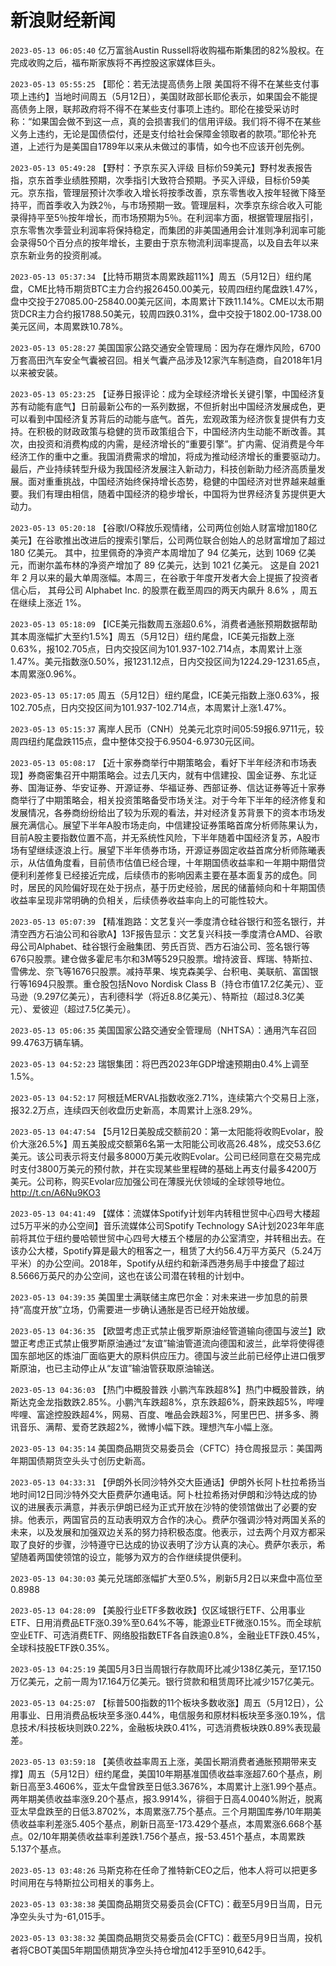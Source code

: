# 新浪财经新闻
`2023-05-13 06:05:40` 亿万富翁Austin Russell将收购福布斯集团的82%股权。在完成收购之后，福布斯家族将不再控股这家媒体巨头。

`2023-05-13 05:55:25` 【耶伦：若无法提高债务上限 美国将不得不在某些支付事项上违约】当地时间周五（5月12日），美国财政部长耶伦表示，如果国会不能提高债务上限，联邦政府将不得不在某些支付事项上违约。耶伦在接受采访时称：“如果国会做不到这一点，真的会损害我们的信用评级。我们将不得不在某些义务上违约，无论是国债偿付，还是支付给社会保障金领取者的款项。”耶伦补充道，上述行为是美国自1789年以来从未做过的事情，如今也不应该开创先例。

`2023-05-13 05:49:28` 【野村：予京东买入评级 目标价59美元】野村发表报告指，京东首季业绩胜预期，次季指引大致符合预期。予买入评级，目标价59美元。京东指，管理层预计次季收入增长将按季改善，京东零售收入按年轻微下降至持平，而首季收入为跌2％，与市场预期一致。管理层料，次季京东综合收入可能录得持平至5％按年增长，而市场预期为5％。在利润率方面，根据管理层指引，京东零售次季营业利润率将保持稳定，而集团的非美国通用会计准则净利润率可能会录得50个百分点的按年增长，主要由于京东物流利润率提高，以及自去年以来京东新业务的投资削减。

`2023-05-13 05:37:34` 【比特币期货本周累跌超11%】周五（5月12日）纽约尾盘，CME比特币期货BTC主力合约报26450.00美元，较周四纽约尾盘跌1.47%，盘中交投于27085.00-25840.00美元区间，本周累计下跌11.14%。CME以太币期货DCR主力合约报1788.50美元，较周四跌0.31%，盘中交投于1802.00-1738.00美元区间，本周累跌10.78%。

`2023-05-13 05:28:27` 美国国家公路交通安全管理局：因为存在爆炸风险，6700万套高田汽车安全气囊被召回。相关气囊产品涉及12家汽车制造商，自2018年1月以来被安装。

`2023-05-13 05:23:25` 【证券日报评论：成为全球经济增长关键引擎，中国经济复苏有动能有底气】日前最新公布的一系列数据，不但折射出中国经济发展成色，更可以看到中国经济复苏背后的动能与底气。首先，宏观政策为经济恢复提供有力支持。在积极的财政政策与稳健的货币政策组合下，中国经济内生动能不断改善。其次，由投资和消费构成的内需，是经济增长的“重要引擎”。扩内需、促消费是今年经济工作的重中之重。我国消费需求的增加，将成为推动经济增长的重要驱动力。最后，产业持续转型升级为我国经济发展注入新动力，科技创新助力经济高质量发展。面对重重挑战，中国经济始终保持增长态势，稳健的中国经济对世界越来越重要。我们有理由相信，随着中国经济的稳步增长，中国将为世界经济复苏提供更大动力。

`2023-05-13 05:20:18` 【谷歌I/O释放乐观情绪，公司两位创始人财富增加180亿美元】在谷歌推出改进后的搜索引擎后，公司两位联合创始人的总财富增加了超过 180 亿美元。 其中，拉里佩奇的净资产本周增加了 94 亿美元，达到 1069 亿美元，而谢尔盖布林的净资产增加了 89 亿美元，达到 1021 亿美元。 这是自 2021 年 2 月以来的最大单周涨幅。本周三，在谷歌于年度开发者大会上提振了投资者信心后， 其母公司 Alphabet Inc. 的股票在截至周四的两天内飙升 8.6% ，周五在继续上涨近 1%。

`2023-05-13 05:18:09` 【ICE美元指数周五涨超0.6%，消费者通胀预期数据帮助其本周涨幅扩大至约1.5%】周五（5月12日）纽约尾盘，ICE美元指数上涨0.63%，报102.705点，日内交投区间为101.937-102.714点，本周累计上涨1.47%。美元指数涨0.50%，报1231.12点，日内交投区间为1224.29-1231.65点，本周累涨0.96%。

`2023-05-13 05:17:05` 周五（5月12日）纽约尾盘，ICE美元指数上涨0.63%，报102.705点，日内交投区间为101.937-102.714点，本周累计上涨1.47%。

`2023-05-13 05:15:37` 离岸人民币（CNH）兑美元北京时间05:59报6.9711元，较周四纽约尾盘跌115点，盘中整体交投于6.9504-6.9730元区间。

`2023-05-13 05:08:17` 【近十家券商举行中期策略会，看好下半年经济和市场表现】券商密集召开中期策略会。过去几天内，就有中信建投、国金证券、东北证券、国海证券、华安证券、开源证券、华福证券、西部证券、信达证券等近十家券商举行了中期策略会，相关投资策略备受市场关注。对于今年下半年的经济修复和发展情况，各券商纷纷给出了较为乐观的看法，并对经济复苏背景下的资本市场发展充满信心。展望下半年A股市场走向，中信建投证券策略首席分析师陈果认为，目前A股主要指数位置不高，并无系统性风险，下半年随着中国经济复苏，A股市场有望继续逐浪上行。展望下半年债券市场，开源证券固定收益首席分析师陈曦表示，从估值角度看，目前债市估值已经合理，十年期国债收益率和一年期中期借贷便利利差修复已经接近完成，后续债市的影响因素主要在基本面复苏的成色。同时，居民的风险偏好现在处于拐点，基于历史经验，居民的储蓄倾向和十年期国债收益率呈现非常明确的负相关，后续债券收益率向上的可能性较大。

`2023-05-13 05:07:39` 【精准跑路：文艺复兴一季度清仓硅谷银行和签名银行，并清空西方石油公司和谷歌A】13F报告显示：文艺复兴科技一季度清仓AMD、谷歌母公司Alphabet、硅谷银行金融集团、劳氏百货、西方石油公司、签名银行等676只股票。建仓做多霍尼韦尔和3M等529只股票。增持波音、辉瑞、特斯拉、雪佛龙、奈飞等1676只股票。减持苹果、埃克森美孚、台积电、美联航、富国银行等1694只股票。重仓股包括Novo Nordisk Class B（持仓市值17.2亿美元）、亚马逊（9.297亿美元），吉利德科学（将近8.8亿美元）、特斯拉（超过8.3亿美元）、爱彼迎（超过7.5亿美元）。

`2023-05-13 05:06:35` 美国国家公路交通安全管理局（NHTSA）：通用汽车召回99.4763万辆车辆。

`2023-05-13 04:52:23` 瑞银集团：将巴西2023年GDP增速预期由0.4%上调至1.5%。

`2023-05-13 04:52:17` 阿根廷MERVAL指数收涨2.71%，连续第六个交易日上涨，报32.2万点，连续四天创收盘历史新高，本周累计上涨8.29%。

`2023-05-13 04:47:54` 【5月12日美股成交额前20：第一太阳能将收购Evolar，股价大涨26.5%】周五美股成交额第6名第一太阳能公司收高26.48%，成交53.6亿美元。该公司表示将支付最多8000万美元收购Evolar。公司已经同意在交易完成时支付3800万美元的预付款，并在实现某些里程碑的基础上再支付最多4200万美元。公司称，购买Evolar应加强公司在薄膜光伏领域的全球领导地位。http://t.cn/A6Nu9KO3

`2023-05-13 04:41:49` 【媒体：流媒体Spotify计划年内转租世贸中心四号大楼超过5万平米的办公空间】音乐流媒体公司Spotify Technology SA计划2023年年底前将其位于纽约曼哈顿世贸中心四号大楼五个楼层的办公室清空，并转租出去。在该办公大楼，Spotify算是最大的租客之一，租赁了大约56.4万平方英尺（5.24万平米）的办公空间。2018年，Spotify从纽约和新泽西港务局手中接盘了超过8.5666万英尺的办公空间，这也在该公司潜在转租的计划中。

`2023-05-13 04:39:35` 美国里士满联储主席巴尔金：对未来进一步加息的前景持“高度开放”立场，仍需要进一步确认通胀是否已经开始放缓。

`2023-05-13 04:36:35` 【欧盟考虑正式禁止俄罗斯原油经管道输向德国与波兰】欧盟正考虑正式禁止俄罗斯原油通过“友谊”输油管道流向德国和波兰，此举将使得德国东部地区的炼油厂面临更大的原料供应压力。德国与波兰此前已经停止进口俄罗斯原油，也已主动停止从“友谊”输油管获取原油输送。

`2023-05-13 04:36:03` 【热门中概股普跌 小鹏汽车跌超8%】热门中概股普跌，纳斯达克金龙指数跌2.85%。小鹏汽车跌超8%，京东跌超6%，蔚来跌超5%，哔哩哔哩、富途控股跌超4%，网易、百度、唯品会跌超3%，阿里巴巴、拼多多、腾讯音乐、满帮、爱奇艺跌超2%，微博小幅下跌。理想汽车小幅上涨。

`2023-05-13 04:35:14` 美国商品期货交易委员会（CFTC）持仓周报显示：美国两年期国债期货空头头寸创历史新高。

`2023-05-13 04:33:31` 【伊朗外长同沙特外交大臣通话】伊朗外长阿卜杜拉希扬当地时间12日同沙特外交大臣费萨尔通电话。阿卜杜拉希扬对伊朗和沙特达成的协议的进展表示满意，并表示伊朗已经为正式开放在沙特的使领馆做出了必要的安排。他表示，两国官员的互动表明双方合作的决心。费萨尔强调沙特对两国关系的未来，以及发展和加强双边关系的努力持积极态度。他表示，过去两个月双方都采取了良好的步骤，沙特遵守已达成的协议表明了沙方认真的决心。费萨尔表示，希望随着两国使领馆的设立，能够为双方的合作继续提供便利。

`2023-05-13 04:30:03` 美元兑瑞郎涨幅扩大至0.5%，刷新5月2日以来盘中高位至0.8988

`2023-05-13 04:28:09` 【美股行业ETF多数收跌】仅区域银行ETF、公用事业ETF、日用消费品ETF涨0.39%至0.64%不等，能源业ETF微涨0.15%。而全球航空业ETF、可选消费ETF、网络股指数ETF各自跌逾0.8%，金融业ETF跌0.45%，全球科技股ETF跌0.35%。

`2023-05-13 04:25:19` 美国5月3日当周银行存款周环比减少138亿美元，至17.150万亿美元，之前一周为17.164万亿美元。银行贷款和租赁周环比减少157亿美元。

`2023-05-13 04:25:07` 【标普500指数的11个板块多数收涨】周五（5月12日），公用事业、日用消费品板块至多涨0.44%，电信服务和原材料板块至多涨0.19%，信息技术/科技板块则跌0.22%，金融板块跌0.41%，可选消费板块跌0.89%表现最差。

`2023-05-13 03:59:18`  【美债收益率周五上涨，美国长期消费者通胀预期带来支撑】周五（5月12日）纽约尾盘，美国10年期基准国债收益率涨超7.60个基点，刷新日高至3.4606%，亚太午盘曾跌至日低3.3676%，本周累计上涨1.99个基点。两年期美债收益率涨9.20个基点，报3.9914%，徘徊于日高4.0040%附近，脱离亚太早盘跌至的日低3.8702%，本周累涨7.75个基点。三个月期国库券/10年期美债收益率利差涨5.405个基点，刷新日高至-173.429个基点，本周累涨6.668个基点。02/10年期美债收益率利差跌1.756个基点，报-53.451个基点，本周累跌5.137个基点。

`2023-05-13 03:48:26` 马斯克称在任命了推特新CEO之后，他本人将可以把更多时间用在与特斯拉公司相关的事务上。

`2023-05-13 03:38:38` 美国商品期货交易委员会(CFTC)：截至5月9日当周，日元净空头头寸为-61,015手。

`2023-05-13 03:38:32` 美国商品期货交易委员会(CFTC)：截至5月9日当周，投机者将CBOT美国5年期国债期货净空头持仓增加412手至910,642手。

